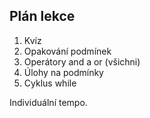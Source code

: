 ## Plán lekce

1. Kvíz
2. Opakování podmínek
3. Operátory and a or (všichni)
4. Úlohy na podmínky
5. Cyklus while 

Individuální tempo.